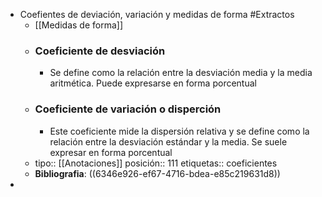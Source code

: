 - Coefientes de deviación, variación y medidas de forma #Extractos
	- [[Medidas de forma]]
	- ### Coeficiente de desviación
		- Se define como la relación entre la desviación media y la media aritmética. Puede expresarse en forma porcentual
	- ### Coeficiente de variación o disperción
		- Este coeficiente mide la dispersión relativa y se define como la relación entre la desviación estándar y la media. Se suele expresar en forma porcentual
	- tipo:: [[Anotaciones]] 
	  posición:: 111
	  etiquetas:: coeficientes
	- **Bibliografia**: ((6346e926-ef67-4716-bdea-e85c219631d8))
-